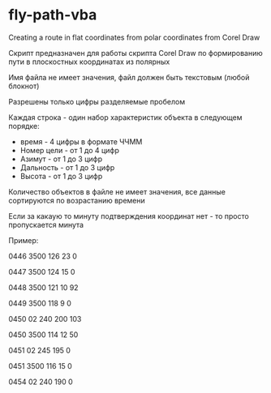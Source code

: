 # fly-path-vba
 Creating a route in flat coordinates from polar coordinates from Corel Draw
<p>Скрипт предназначен для работы скрипта Corel Draw по формированию пути в плоскостных координатах из полярных</p>
<p>Имя файла не имеет значения, файл должен быть текстовым (любой блокнот)</p>
<p>Разрешены только цифры разделяемые пробелом</p>
<p>Каждая строка  - один набор характеристик объекта в следующем порядке:</p>
<ul>
<li>время - 4 цифры в формате ЧЧММ</li>
<li>Номер цели - от 1 до 4 цифр</li>
<li>Азимут - от 1 до 3 цифр</li>
<li>Дальность - от 1 до 3 цифр</li>
<li>Высота - от 1 до 3 цифр</li>
 </ul>
<p>Количество объектов в файле не имеет значения, все данные сортируются по возрастанию времени</p>
<p>Если за какаую то минуту подтверждения координат нет - то просто пропускается минута</p>
<p>Пример:</p>
<p>0446 3500 126 23 0</p>
<p>0447 3500 124 15 0</p>
<p>0448 3500 121 10 92</p>
<p>0449 3500 118 9 0</p>
<p>0450 02 240 200 103</p>
<p>0450 3500 114 12 50</p>
<p>0451 02 245 195 0</p>
<p>0451 3500 116 15 0</p>
<p>0454 02 240 190 0</p>
